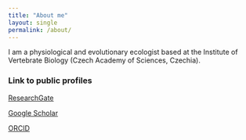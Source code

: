 ```yaml
---
title: "About me"
layout: single
permalink: /about/
---
```


I am a physiological and evolutionary ecologist based at the Institute of Vertebrate Biology (Czech Academy of Sciences, Czechia).

### Link to public profiles

[ResearchGate](https://www.researchgate.net/profile/Urtzi-Enriquez-Urzelai)

[Google Scholar](https://scholar.google.es/citations?user=4fPSob0AAAAJ&hl=en)

[ORCID](https://orcid.org/0000-0001-5958-2250)

